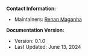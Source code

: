 <font size=2>

**Contact Information:**
- Maintainers: [Renan Maganha](mailto:maganha.renan@gmail.com)

**Documentation Version:**
- Version: 0.1.0
- Last Updated: June 13, 2024

</font>